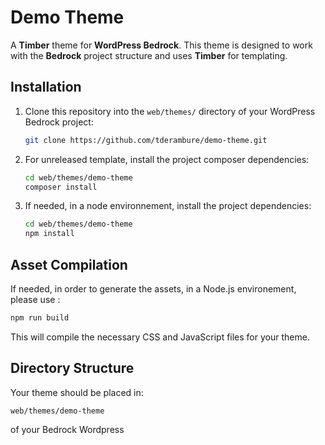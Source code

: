 
# Demo Theme

A **Timber** theme for **WordPress Bedrock**. This theme is designed to work with the **Bedrock** project structure and uses **Timber** for templating.

## Installation

1. Clone this repository into the `web/themes/` directory of your WordPress Bedrock project:

   ```bash
   git clone https://github.com/tderambure/demo-theme.git
   ```

2. For unreleased template, install the project composer dependencies:

   ```bash
   cd web/themes/demo-theme
   composer install
   ```

2. If needed, in a node environnement, install the project dependencies:

   ```bash
   cd web/themes/demo-theme
   npm install
   ```

## Asset Compilation

If needed, in order to generate the assets, in a Node.js environement, please use :

```bash
npm run build
```

This will compile the necessary CSS and JavaScript files for your theme.

## Directory Structure

Your theme should be placed in:

```
web/themes/demo-theme
```

of your Bedrock Wordpress
